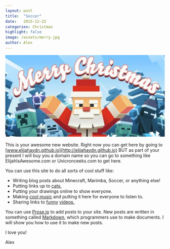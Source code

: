 ```yaml
---
layout: post
title:  "Soccer"
date:   2015-12-25
categories: Christmas
highlight: false
image: /assets/merry.jpg
author: Alex
---  
```


<img src="/assets/merry2.jpg" alt="Minecraft merry Christmas">

This is your awesome new website. Right now you can get here by going to [www.elijahaydn.github.io](http://elijahaydn.github.io) BUT as part of your present I will buy you a domain name so you can go to something like ElijahIsAwesome.com or Unicronceeks.com to get here.  

You can use this site to do all sorts of cool stuff like:  

- Writing blog posts about Minecraft, Marimba, Soccer, or anything else!
- Putting links up to [cats.](http://www.nyan.cat/)
- Putting your drawings online to show everyone.
- Making [cool music](https://soundcloud.com/upload) and putting it here for everyone to listen to. 
- Sharing links to [funny](https://www.youtube.com/user/BYUTelevision) [videos.](https://www.youtube.com/watch?v=dQw4w9WgXcQ)  

You can use [Prose.io](http://prose.io/#elijahaydn) to add posts to your site. New posts are written in something called [Markdown](http://markdowntutorial.com/lesson/1/), which programmers use to make documents. I will show you how to use it to make new posts.  

I love you!  

Alex